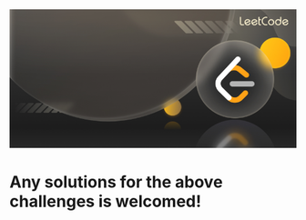 <img src="images/650c90bd8ea3bd001d154c26.png" alt="readme image">
<h1>Any solutions for the above challenges is welcomed!</h1>
